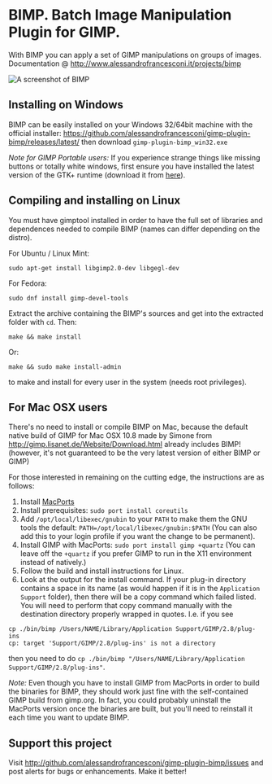 BIMP. Batch Image Manipulation Plugin for GIMP.
===============================================

With BIMP you can apply a set of GIMP manipulations on groups of images.
Documentation @ http://www.alessandrofrancesconi.it/projects/bimp

![A screenshot of BIMP](http://www.alessandrofrancesconi.it/projects/bimp/images/bimp-main.jpg)

Installing on Windows
---------------------

BIMP can be easily installed on your Windows 32/64bit machine with the 
official installer: https://github.com/alessandrofrancesconi/gimp-plugin-bimp/releases/latest/
then download `gimp-plugin-bimp_win32.exe`

*Note for GIMP Portable users:* If you experience strange things like missing buttons or totally white windows, 
first ensure you have installed the latest version of the GTK+ runtime (download it from [here](https://sourceforge.net/projects/gtk-win/files/latest/download?source=files)).

Compiling and installing on Linux
-----------------------------------------

You must have gimptool installed in order to have the full set of libraries
and dependences needed to compile BIMP (names can differ depending on the distro).

For Ubuntu / Linux Mint:

	sudo apt-get install libgimp2.0-dev libgegl-dev

For Fedora:

	sudo dnf install gimp-devel-tools

Extract the archive containing the BIMP's sources and get into the extracted folder with `cd`. Then:

	make && make install
	
Or:

	make && sudo make install-admin

to make and install for every user in the system (needs root privileges).


For Mac OSX users
-----------------
There's no need to install or compile BIMP on Mac, because the default native build of GIMP for Mac OSX 10.8 
made by Simone from http://gimp.lisanet.de/Website/Download.html already includes BIMP!
(however, it's not guaranteed to be the very latest version of either BIMP or GIMP)

For those interested in remaining on the cutting edge, the instructions are as follows:

1. Install [MacPorts](https://www.macports.org/install.php)
2. Install prerequisites: `sudo port install coreutils `
3. Add `/opt/local/libexec/gnubin` to your `PATH` to make them the GNU tools the default: `PATH=/opt/local/libexec/gnubin:$PATH`  (You can also add this to your login profile if you want the change to be permanent).
3. Install GIMP with MacPorts: `sudo port install gimp +quartz` (You can leave off the `+quartz` if you prefer GIMP to run in the X11 environment instead of natively.)
4. Follow the build and install instructions for Linux.
5. Look at the output for the install command.  If your plug-in directory contains a space in its name (as would happen if it is in the `Application Support` folder), then there will be a copy command which failed listed.  You will need to perform that copy command manually with the destination directory properly wrapped in quotes.  I.e. if you see
```
cp ./bin/bimp /Users/NAME/Library/Application Support/GIMP/2.8/plug-ins
cp: target 'Support/GIMP/2.8/plug-ins' is not a directory
```
then you need to do `cp ./bin/bimp "/Users/NAME/Library/Application Support/GIMP/2.8/plug-ins"`.

*Note:* Even though you have to install GIMP from MacPorts in order to build the binaries for BIMP, they should work just fine with the self-contained GIMP build from gimp.org.  In fact, you could probably uninstall the MacPorts version once the binaries are built, but you'll need to reinstall it each time you want to update BIMP.


Support this project
--------------------

Visit http://github.com/alessandrofrancesconi/gimp-plugin-bimp/issues
and post alerts for bugs or enhancements. Make it better!
